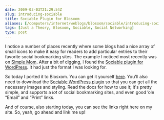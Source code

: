 ```yaml
--- 
date: 2009-03-03T21:29:54Z
slug: introducing-sociable
title: Sociable Plugin for Blosxom
aliases: [/computers/internet/weblogs/blosxom/sociable/introducing-sociable.html]
tags: [Just a Theory, Blosxom, Sociable, Social Networking]
type: post
---
```


I notice a number of places recently where some blogs had a nice array of small
icons to make it easy for readers to add particular entries to their favorite
social bookmarking sites. The example I noticed most recently was on [Simple
Mom]. After a bit of digging, I found the [Sociable plugin for WordPress]. It
had just the format I was looking for.

So today I ported it to Blosxom. You can get it yourself [here]. You'll also
need to download the [Sociable WordPress plugin][Sociable plugin for WordPress]
so that you can get all the necessary images and styling. Read the docs for how
to use it; it's pretty simple, and supports a *lot* of social bookmarking sites,
and even good ’ole “Email” and “Print” links.

And of course, also starting today, you can see the links right here on my site.
So, yeah, go ahead and link me up!

  [Simple Mom]: http://simplemom.net/ "Simple Mom"
  [Sociable plugin for WordPress]: http://yoast.com/wordpress/sociable/
    "Sociable Plugin home page"
  [here]: /downloads/sociable-1.0
